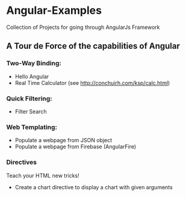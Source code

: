 Angular-Examples
================

Collection of Projects for going through AngularJs Framework

## A Tour de Force of the capabilities of Angular

### Two-Way Binding:
* Hello Angular
* Real Time Calculator (see http://conchuirh.com/ksp/calc.html)


### Quick Filtering:
* Filter Search


### Web Templating:
* Populate a webpage from JSON object
* Populate a webpage from Firebase (AngularFire)


### Directives
Teach your HTML new tricks!

* Create a chart directive to display a chart with given arguments


